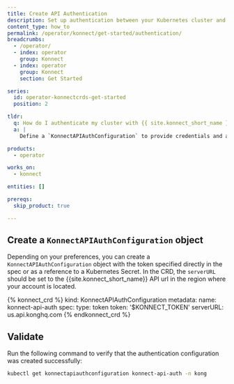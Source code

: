 ```yaml
---
title: Create API Authentication
description: Set up authentication between your Kubernetes cluster and {{ site.konnect_short_name }} using the `KonnectAPIAuthConfiguration` and `KonnectExtension` resources.
content_type: how_to
permalink: /operator/konnect/get-started/authentication/
breadcrumbs:
  - /operator/
  - index: operator
    group: Konnect
  - index: operator
    group: Konnect
    section: Get Started

series:
  id: operator-konnectcrds-get-started
  position: 2

tldr:
  q: How do I authenticate my cluster with {{ site.konnect_short_name }}?
  a: |
    Define a `KonnectAPIAuthConfiguration` to provide credentials and a `KonnectExtension` to connect your cluster to a {{ site.konnect_short_name }} Control Plane.

products:
  - operator

works_on:
  - konnect

entities: []

prereqs:
  skip_product: true

---
```


## Create a `KonnectAPIAuthConfiguration` object

Depending on your preferences, you can create a `KonnectAPIAuthConfiguration` object with the token specified directly in the spec or as a reference to a Kubernetes Secret. In the CRD, the `serverURL` should be set to the {{site.konnect_short_name}} API url in the region where your account is located. 


<!-- vale off -->
{% konnect_crd %}
kind: KonnectAPIAuthConfiguration
metadata:
  name: konnect-api-auth
spec:
  type: token
  token: '$KONNECT_TOKEN'
  serverURL: us.api.konghq.com
{% endkonnect_crd %}
<!-- vale on -->


## Validate

Run the following command to verify that the authentication configuration was created successfully:

```bash
kubectl get konnectapiauthconfiguration konnect-api-auth -n kong
```

